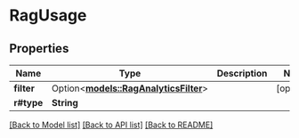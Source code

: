 # RagUsage

## Properties

Name | Type | Description | Notes
------------ | ------------- | ------------- | -------------
**filter** | Option<[**models::RagAnalyticsFilter**](RAGAnalyticsFilter.md)> |  | [optional]
**r#type** | **String** |  | 

[[Back to Model list]](../README.md#documentation-for-models) [[Back to API list]](../README.md#documentation-for-api-endpoints) [[Back to README]](../README.md)


